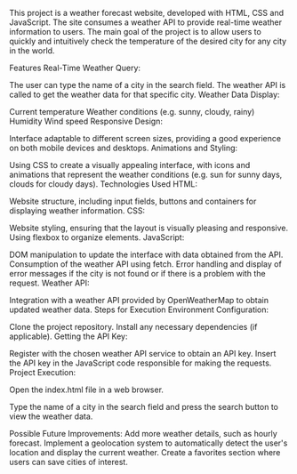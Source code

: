 This project is a weather forecast website, developed with HTML, CSS and JavaScript. The site consumes a weather API to provide real-time weather information to users. The main goal of the project is to allow users to quickly and intuitively check the temperature of the desired city for any city in the world.

Features
Real-Time Weather Query:

The user can type the name of a city in the search field.
The weather API is called to get the weather data for that specific city.
Weather Data Display:

Current temperature
Weather conditions (e.g. sunny, cloudy, rainy)
Humidity
Wind speed
Responsive Design:

Interface adaptable to different screen sizes, providing a good experience on both mobile devices and desktops.
Animations and Styling:

Using CSS to create a visually appealing interface, with icons and animations that represent the weather conditions (e.g. sun for sunny days, clouds for cloudy days).
Technologies Used
HTML:

Website structure, including input fields, buttons and containers for displaying weather information.
CSS:

Website styling, ensuring that the layout is visually pleasing and responsive.
Using flexbox to organize elements.
JavaScript:

DOM manipulation to update the interface with data obtained from the API.
Consumption of the weather API using fetch.
Error handling and display of error messages if the city is not found or if there is a problem with the request.
Weather API:

Integration with a weather API provided by OpenWeatherMap to obtain updated weather data.
Steps for Execution
Environment Configuration:

Clone the project repository.
Install any necessary dependencies (if applicable).
Getting the API Key:

Register with the chosen weather API service to obtain an API key.
Insert the API key in the JavaScript code responsible for making the requests.
Project Execution:

Open the index.html file in a web browser.

Type the name of a city in the search field and press the search button to view the weather data.

Possible Future Improvements:
Add more weather details, such as hourly forecast.
Implement a geolocation system to automatically detect the user's location and display the current weather.
Create a favorites section where users can save cities of interest.
